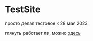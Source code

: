 # TestSite
просто делал тестовое к 28 мая 2023

глянуть работает ли, можно [здесь](https://rihanzer0.github.io/TestSite)
